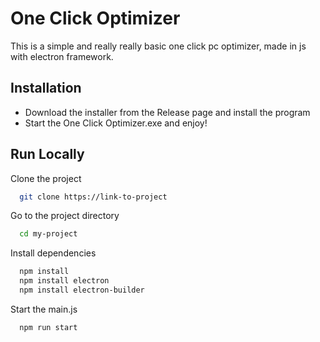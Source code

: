 
# One Click Optimizer

This is a simple and really really basic one click pc optimizer, made in js with electron framework.

## Installation

- Download the installer from the Release page and install the program
- Start the One Click Optimizer.exe and enjoy!
    
## Run Locally

Clone the project

```bash
  git clone https://link-to-project
```

Go to the project directory

```bash
  cd my-project
```

Install dependencies

```bash
  npm install
  npm install electron
  npm install electron-builder
```

Start the main.js

```bash
  npm run start
```


